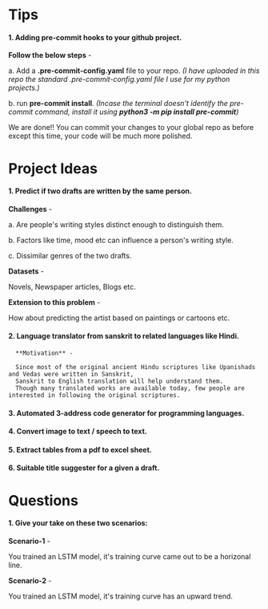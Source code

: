 # Tips

#### 1. Adding pre-commit hooks to your github project.

**Follow the below steps** - 

a. Add a **.pre-commit-config.yaml** file to your repo. *(I have uploaded in this repo the standard .pre-commit-config.yaml file I use for my python projects.)*

b. run **pre-commit install**. *(Incase the terminal doesn't identify the pre-commit command, install it using **python3 -m pip install pre-commit**)*

We are done!! You can commit your changes to your global repo as before except this time, your code will be much more polished.

# Project Ideas

#### 1. Predict if two drafts are written by the same person.
 
   **Challenges** - 
   
   a. Are people's writing styles distinct enough to distinguish them.
   
   b. Factors like time, mood etc can influence a person's writing style.
   
   c. Dissimilar genres of the two drafts.
   
   **Datasets** -
   
   Novels, Newspaper articles, Blogs etc.
   
   **Extension to this problem** - 
   
   How about predicting the artist based on paintings or cartoons etc.
   
#### 2. Language translator from sanskrit to related languages like Hindi.

      **Motivation** -
      
      Since most of the original ancient Hindu scriptures like Upanishads and Vedas were written in Sanskrit,
      Sanskrit to English translation will help understand them. 
      Though many translated works are available today, few people are interested in following the original scriptures.

#### 3. Automated 3-address code generator for programming languages.

#### 4. Convert image to text / speech to text.

#### 5. Extract tables from a pdf to excel sheet.

#### 6. Suitable title suggester for a given a draft.

# Questions

#### 1. Give your take on these two scenarios:

**Scenario-1** - 

You trained an LSTM model, it's training curve came out to be a horizonal line.

**Scenario-2** - 

You trained an LSTM model, it's training curve has an upward trend.
